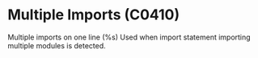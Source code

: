 # Multiple Imports (C0410)

Multiple imports on one line (%s) Used when import statement importing
multiple modules is detected.
